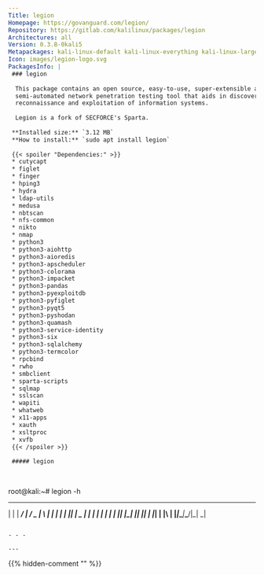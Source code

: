 ```yaml
---
Title: legion
Homepage: https://govanguard.com/legion/
Repository: https://gitlab.com/kalilinux/packages/legion
Architectures: all
Version: 0.3.8-0kali5
Metapackages: kali-linux-default kali-linux-everything kali-linux-large kali-tools-information-gathering kali-tools-vulnerability 
Icon: images/legion-logo.svg
PackagesInfo: |
 ### legion
 
  This package contains an open source, easy-to-use, super-extensible and
  semi-automated network penetration testing tool that aids in discovery,
  reconnaissance and exploitation of information systems.
   
  Legion is a fork of SECFORCE's Sparta.
 
 **Installed size:** `3.12 MB`  
 **How to install:** `sudo apt install legion`  
 
 {{< spoiler "Dependencies:" >}}
 * cutycapt
 * figlet
 * finger
 * hping3
 * hydra
 * ldap-utils
 * medusa
 * nbtscan
 * nfs-common
 * nikto
 * nmap
 * python3
 * python3-aiohttp
 * python3-aioredis
 * python3-apscheduler
 * python3-colorama
 * python3-impacket
 * python3-pandas
 * python3-pyexploitdb 
 * python3-pyfiglet
 * python3-pyqt5
 * python3-pyshodan
 * python3-quamash 
 * python3-service-identity
 * python3-six
 * python3-sqlalchemy
 * python3-termcolor
 * rpcbind
 * rwho
 * smbclient
 * sparta-scripts
 * sqlmap
 * sslscan
 * wapiti
 * whatweb
 * x11-apps
 * xauth
 * xsltproc
 * xvfb
 {{< /spoiler >}}
 
 ##### legion
 
 
 ```
 root@kali:~# legion -h
  _     _____ ____ ___ ___  _   _ 
 | |   | ____/ ___|_ _/ _ \| \ | |
 | |   |  _|| |  _ | | | | |  \| |
 | |___| |__| |_| || | |_| | |\  |
 |_____|_____\____|___\___/|_| \_|
                                  
 
 ```
 
 - - -
 
---
```

{{% hidden-comment "<!--Do not edit anything above this line-->" %}}
